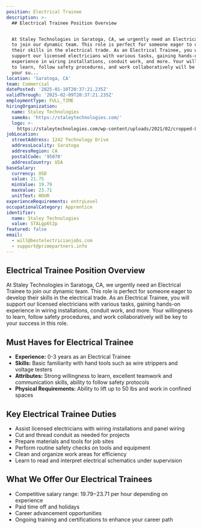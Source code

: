 ```yaml
---
position: Electrical Trainee
description: >-
  ## Electrical Trainee Position Overview


  At Staley Technologies in Saratoga, CA, we urgently need an Electrical Trainee
  to join our dynamic team. This role is perfect for someone eager to develop
  their skills in the electrical trade. As an Electrical Trainee, you will
  support our licensed electricians with various tasks, gaining hands-on
  experience in wiring installations, conduit work, and more. Your willingness
  to learn, follow safety procedures, and work collaboratively will be key to
  your su...
location: 'Saratoga, CA'
team: Commercial
datePosted: '2025-01-10T20:37:21.235Z'
validThrough: '2025-02-09T20:37:21.235Z'
employmentType: FULL_TIME
hiringOrganization:
  name: Staley Technologies
  sameAs: 'https://staleytechnologies.com/'
  logo: >-
    https://staleytechnologies.com/wp-content/uploads/2021/02/cropped-Logo_StaleyTechnologies.png
jobLocation:
  streetAddress: 1242 Technology Drive
  addressLocality: Saratoga
  addressRegion: CA
  postalCode: '95070'
  addressCountry: USA
baseSalary:
  currency: USD
  value: 21.75
  minValue: 19.79
  maxValue: 23.71
  unitText: HOUR
experienceRequirements: entryLevel
occupationalCategory: Apprentice
identifier:
  name: Staley Technologies
  value: STALgp6t2p
featured: false
email:
  - will@bestelectricianjobs.com
  - support@primepartners.info
---
```




## Electrical Trainee Position Overview

At Staley Technologies in Saratoga, CA, we urgently need an Electrical Trainee to join our dynamic team. This role is perfect for someone eager to develop their skills in the electrical trade. As an Electrical Trainee, you will support our licensed electricians with various tasks, gaining hands-on experience in wiring installations, conduit work, and more. Your willingness to learn, follow safety procedures, and work collaboratively will be key to your success in this role.

## Must Haves for Electrical Trainee

- **Experience:** 0-3 years as an Electrical Trainee
- **Skills:** Basic familiarity with hand tools such as wire strippers and voltage testers
- **Attributes:** Strong willingness to learn, excellent teamwork and communication skills, ability to follow safety protocols
- **Physical Requirements:** Ability to lift up to 50 lbs and work in confined spaces

## Key Electrical Trainee Duties

- Assist licensed electricians with wiring installations and panel wiring
- Cut and thread conduit as needed for projects
- Prepare materials and tools for job sites
- Perform routine safety checks on tools and equipment
- Clean and organize work areas for efficiency
- Learn to read and interpret electrical schematics under supervision

## What We Offer Our Electrical Trainees

- Competitive salary range: $19.79-$23.71 per hour depending on experience
- Paid time off and holidays
- Career advancement opportunities
- Ongoing training and certifications to enhance your career path